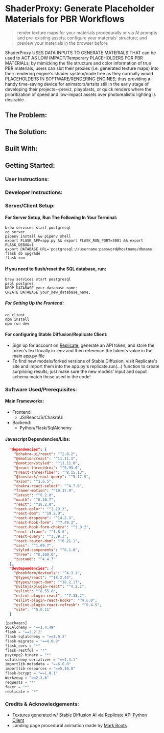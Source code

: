 
# ShaderProxy: Generate Placeholder Materials for PBR Workflows 
>render texture maps for your materials procedurally or via AI prompts and pre-existing assets; configure your materials’ structure; and preview your materials in the browser before 

ShaderProxy USES DATA INPUTS TO GENERATE MATERIALS THAT can be used to ACT AS LOW IMPACT/Temporary PLACEHOLDERS FOR PBR MATERIALs; by mimicking the file structure and color information of true PBR materials, users can slot their proxies (i.e. generated texture maps) into their rendering engine's  shader system/node tree as they normally would PLACEHOLDERS IN SOFTWARE/RENDERING ENGINES; thus providing a handy time-saving device for animators/artsits still in the early stage of developing their projects--previz, playblasts, or quick renders where the prioritization of speed and low-impact assets over photorealistic lighting is desirable.


## The Problem:

## The Solution:

## Built With:

## Getting Started:

### User Instructions:

### Developer Instructions:

### Server/Client Setup:

#### For Server Setup, Run The Following In Your Terminal:

   ```shell
   brew services start postgresql
   cd server
   pipenv install && pipenv shell
   export FLASK_APP=app.py && export FLASK_RUN_PORT=3001 && export FLASK_DEBUG=1
   export DATABASE_URL='postgresql://username:password@hostname/dbname'
   flask db upgrade
   flask run
   ```

#### If you need to flush/reset the SQL database, run:

   ```shell
   brew services start postgresql
   psql postgres
   DROP DATABASE your_database_name;
   CREATE DATABASE your_new_database_name;
   ```

##### For Setting Up the Frontend:
   ```shell
   cd client
   npm install
   npm run dev
   ```
#### For configuring Stable Diffusion/Replicate Client:
- Sign up for account on [Replicate](https://replicate.com), generate an API token, and store the token's text locally in .env and then reference the token's value in the main app.py file 
- To find new models/forked versions of Stable Diffusion, visit Replicate's site and import them into the app.py's replicate.run(...) function to create surprising results; just make sure the new models' input and ouput schema match those used in the code!

### Software Used/Prerequisites:

#### Main Frameworks:
- Frontend:
  - JS/ReactJS/ChakraUI
- Backend:
  - Python/Flask/SqlAlchemy

#### Javascript Dependencies/Libs:
```json
  "dependencies": {
    "@chakra-ui/react": "^2.8.2",
    "@emotion/react": "^11.11.3",
    "@emotion/styled": "^11.11.0",
    "@react-three/drei": "^9.93.0",
    "@react-three/fiber": "^8.15.13",
    "@tanstack/react-query": "^5.17.9",
    "axios": "^1.6.5",
    "chakra-react-select": "^4.7.6",
    "framer-motion": "^10.17.9",
    "latest": "^0.2.0",
    "maath": "^0.10.7",
    "react": "^18.2.0",
    "react-color": "^2.19.3",
    "react-dom": "^18.2.0",
    "react-dropzone": "^14.2.3",
    "react-hook-form": "^7.49.3",
    "react-hook-form-chakra": "^1.0.2",
    "react-iframe": "^1.8.5",
    "react-query": "^3.39.3",
    "react-router-dom": "^6.21.1",
    "sass": "^1.69.7",
    "styled-components": "^6.1.8",
    "three": "^0.160.0",
    "zustand": "^4.4.7"
  },
  "devDependencies": {
    "@hookform/devtools": "^4.3.1",
    "@types/react": "^18.2.43",
    "@types/react-dom": "^18.2.17",
    "@vitejs/plugin-react": "^4.2.1",
    "eslint": "^8.55.0",
    "eslint-plugin-react": "^7.33.2",
    "eslint-plugin-react-hooks": "^4.6.0",
    "eslint-plugin-react-refresh": "^0.4.5",
    "vite": "^5.0.11"
  }

```


```js
[packages]
SQLAlchemy = "==1.4.49"
flask = "==2.2.2"
flask-sqlalchemy = "==3.0.3"
flask-migrate = "==4.0.0"
flask_cors = "*"
flask-restful = "*"
psycopg2-binary = "*"
sqlalchemy-serializer = "==1.4.1"
importlib-metadata = "==6.0.0"
importlib-resources = "==5.10.0"
flask-bcrypt = "==1.0.1"
Werkzeug = "==2.3.6"
requests = "*"
faker = "*"
replicate = "*"
```

### Credits & Acknowledgements:
+ Textures generated w/ [Stable Diffusion AI](https://replicate.com/stability-ai/stable-diffusion) via [Replicate API](https://replicate.com) Python [Client](https://github.com/replicate/replicate-python)
+ Landing page procedural animation made by [Mark Boots](https://codepen.io/MarkBoots)
  